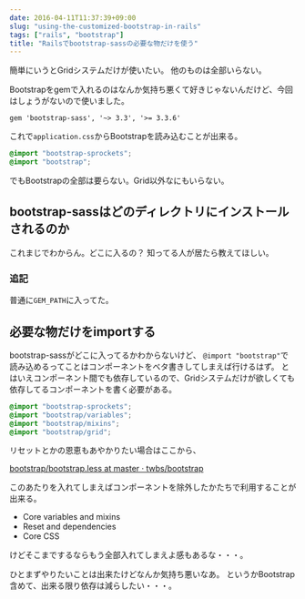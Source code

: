 ```yaml
---
date: 2016-04-11T11:37:39+09:00
slug: "using-the-customized-bootstrap-in-rails"
tags: ["rails", "bootstrap"]
title: "Railsでbootstrap-sassの必要な物だけを使う"
---
```


簡単にいうとGridシステムだけが使いたい。
他のものは全部いらない。

Bootstrapをgemで入れるのはなんか気持ち悪くて好きじゃないんだけど、今回はしょうがないので使いました。

``` gemfile
gem 'bootstrap-sass', '~> 3.3', '>= 3.3.6'
```

これで`application.css`からBootstrapを読み込むことが出来る。

``` css
@import "bootstrap-sprockets";
@import "bootstrap";
```

でもBootstrapの全部は要らない。Grid以外なにもいらない。

## bootstrap-sassはどのディレクトリにインストールされるのか

これまじでわからん。どこに入るの？
知ってる人が居たら教えてほしい。

### 追記

普通に`GEM_PATH`に入ってた。

## 必要な物だけをimportする

bootstrap-sassがどこに入ってるかわからないけど、
`@import "bootstrap"`で読み込めるってことはコンポーネントをベタ書きしてしまえば行けるはず。
とはいえコンポーネント間でも依存しているので、Gridシステムだけが欲しくても依存してるコンポーネントを書く必要がある。

``` css
@import "bootstrap-sprockets";
@import "bootstrap/variables";
@import "bootstrap/mixins";
@import "bootstrap/grid";
```

リセットとかの恩恵もあやかりたい場合はここから、

[bootstrap/bootstrap.less at master · twbs/bootstrap](https://github.com/twbs/bootstrap/blob/master/less/bootstrap.less)

このあたりを入れてしまえばコンポーネントを除外したかたちで利用することが出来る。

* Core variables and mixins
* Reset and dependencies
* Core CSS

けどそこまでするならもう全部入れてしまえよ感もあるな・・・。

ひとまずやりたいことは出来たけどなんか気持ち悪いなあ。
というかBootstrap含めて、出来る限り依存は減らしたい・・・。

